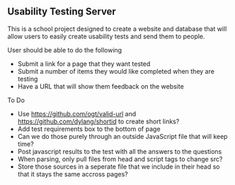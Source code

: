 <h2>Usability Testing Server</h2>
<p>This is a school project designed to create a website and database that will allow users to easily create usability tests and send them to people.</p>
<p>User should be able to do the following</p>
<ul>
    <li>Submit a link for a page that they want tested</li>
    <li>Submit a number of items they would like completed when they are testing</li>
    <li>Have a URL that will show them feedback on the website</li>
</ul>

<p>To Do<p>
<ul>
    <li>Use <a href="https://github.com/ogt/valid-url">https://github.com/ogt/valid-url</a> and <a href="https://github.com/dylang/shortid">https://github.com/dylang/shortid</a> to create short links?</li>
    <li>Add test requirements box to the bottom of page</li>
    <li>Can we do those purely through an outside JavaScript file that will keep time?</li>
    <li>Post javascript results to the test with all the answers to the questions</li>
    <li>When parsing, only pull files from head and script tags to change src?</li>
    <li>Store those sources in a seperate file that we include in their head so that it stays the same accross pages?</li>
</ul>
